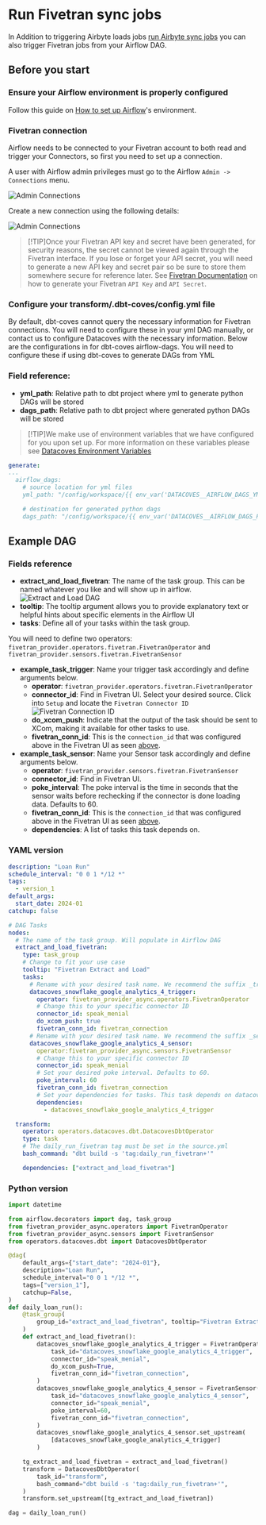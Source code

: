 # Run Fivetran sync jobs

In Addition to triggering Airbyte loads jobs [run Airbyte sync jobs](/how-tos/airflow/run-airbyte-sync-jobs) you can also trigger Fivetran jobs from your Airflow DAG.

## Before you start

### Ensure your Airflow environment is properly configured

Follow this guide on [How to set up Airflow](/how-tos/airflow/initial-setup)'s environment.

### Fivetran connection

Airflow needs to be connected to your Fivetran account to both read and trigger your Connectors, so first you need to set up a connection.

A user with Airflow admin privileges must go to the Airflow `Admin -> Connections` menu.

![Admin Connections](./assets/admin-connections.png)

Create a new connection using the following details:

![Admin Connections](./assets/fivetran-connection-details.png)

>[!TIP]Once your Fivetran API key and secret have been generated, for security reasons, the secret cannot be viewed again through the Fivetran interface. If you lose or forget your API secret, you will need to generate a new API key and secret pair so be sure to store them somewhere secure for reference later. See <a href="https://fivetran.com/docs/rest-api/getting-started" target="_blank" rel="noopener">Fivetran Documentation</a> on how to generate your Fivetran `API Key` and `API Secret`. 

### Configure your transform/.dbt-coves/config.yml file

By default, dbt-coves cannot query the necessary information for Fivetran connections. You will need to configure these in your yml DAG manually, or contact us to configure Datacoves with the necessary information.
Below are the configurations in for dbt-coves airflow-dags. You will need to configure these if using dbt-coves to generate DAGs from YML

### Field reference:
- **yml_path**: Relative path to dbt project where yml to generate python DAGs will be stored
- **dags_path**: Relative path to dbt project where generated python DAGs will be stored

>[!TIP]We make use of environment variables that we have configured for you upon set up. For more information on these variables please see [Datacoves Environment Variables](reference/vscode/datacoves-env-vars.md)

```yaml
generate:
...
  airflow_dags:
    # source location for yml files
    yml_path: "/config/workspace/{{ env_var('DATACOVES__AIRFLOW_DAGS_YML_PATH') }}"

    # destination for generated python dags
    dags_path: "/config/workspace/{{ env_var('DATACOVES__AIRFLOW_DAGS_PATH') }}"
```

## Example DAG

### Fields reference
- **extract_and_load_fivetran**: The name of the task group. This can be named whatever you like and will show up in airflow.
![Extract and Load DAG](assets/extract_load_airflow_dag.png)
- **tooltip**: The tooltip argument allows you to provide explanatory text or helpful hints about specific elements in the Airflow UI
- **tasks**: Define all of your tasks within the task group.

You will need to define two operators: `fivetran_provider.operators.fivetran.FivetranOperator` and `fivetran_provider.sensors.fivetran.FivetranSensor`
- **example_task_trigger**: Name your trigger task accordingly and define arguments below.
  - **operator**: `fivetran_provider.operators.fivetran.FivetranOperator`
  - **connector_id**: Find in Fivetran UI. Select your desired source. Click into `Setup` and locate the `Fivetran Connector ID`
  ![Fivetran Connection ID](assets/fivetran_connector_id.png)
  - **do_xcom_push**:  Indicate that the output of the task should be sent to XCom, making it available for other tasks to use.
  - **fivetran_conn_id**: This is the `connection_id` that was configured above in the Fivetran UI as seen [above](#id=fivetran-connection).
- **example_task_sensor**: Name your Sensor task accordingly and define arguments below.
  -  **operator**: `fivetran_provider.sensors.fivetran.FivetranSensor`
  -  **connector_id**: Find in Fivetran UI.
  -  **poke_interval**: The poke interval is the time in seconds that the sensor waits before rechecking if the connector is done loading data. Defaults to 60.
  - **fivetran_conn_id**: This is the `connection_id` that was configured above in the Fivetran UI as seen [above](#id=fivetran-connection).
  - **dependencies**: A list of tasks this task depends on.
### YAML version

```yaml
description: "Loan Run"
schedule_interval: "0 0 1 */12 *"
tags:
  - version_1
default_args:
  start_date: 2024-01
catchup: false

# DAG Tasks
nodes:
  # The name of the task group. Will populate in Airflow DAG
  extract_and_load_fivetran:
    type: task_group
    # Change to fit your use case
    tooltip: "Fivetran Extract and Load"
    tasks:
      # Rename with your desired task name. We recommend the suffix _trigger
      datacoves_snowflake_google_analytics_4_trigger:
        operator: fivetran_provider_async.operators.FivetranOperator
        # Change this to your specific connector ID 
        connector_id: speak_menial
        do_xcom_push: true
        fivetran_conn_id: fivetran_connection
      # Rename with your desired task name. We recommend the suffix _sensor
      datacoves_snowflake_google_analytics_4_sensor:
        operator:fivetran_provider_async.sensors.FivetranSensor
        # Change this to your specific connector ID 
        connector_id: speak_menial
        # Set your desired poke interval. Defaults to 60.
        poke_interval: 60
        fivetran_conn_id: fivetran_connection
        # Set your dependencies for tasks. This task depends on datacoves_snowflake_google_analytics_4_trigger
        dependencies:
          - datacoves_snowflake_google_analytics_4_trigger

  transform:
    operator: operators.datacoves.dbt.DatacovesDbtOperator
    type: task
    # The daily_run_fivetran tag must be set in the source.yml
    bash_command: "dbt build -s 'tag:daily_run_fivetran+'"

    dependencies: ["extract_and_load_fivetran"]
```
### Python version

```python
import datetime

from airflow.decorators import dag, task_group
from fivetran_provider_async.operators import FivetranOperator
from fivetran_provider_async.sensors import FivetranSensor
from operators.datacoves.dbt import DatacovesDbtOperator

@dag(
    default_args={"start_date": "2024-01"},
    description="Loan Run",
    schedule_interval="0 0 1 */12 *",
    tags=["version_1"],
    catchup=False,
)
def daily_loan_run():
    @task_group(
        group_id="extract_and_load_fivetran", tooltip="Fivetran Extract and Load"
    )
    def extract_and_load_fivetran():
        datacoves_snowflake_google_analytics_4_trigger = FivetranOperator(
            task_id="datacoves_snowflake_google_analytics_4_trigger",
            connector_id="speak_menial",
            do_xcom_push=True,
            fivetran_conn_id="fivetran_connection",
        )
        datacoves_snowflake_google_analytics_4_sensor = FivetranSensor(
            task_id="datacoves_snowflake_google_analytics_4_sensor",
            connector_id="speak_menial",
            poke_interval=60,
            fivetran_conn_id="fivetran_connection",
        )
        datacoves_snowflake_google_analytics_4_sensor.set_upstream(
            [datacoves_snowflake_google_analytics_4_trigger]
        )

    tg_extract_and_load_fivetran = extract_and_load_fivetran()
    transform = DatacovesDbtOperator(
        task_id="transform",
        bash_command="dbt build -s 'tag:daily_run_fivetran+'",
    )
    transform.set_upstream([tg_extract_and_load_fivetran])

dag = daily_loan_run()
```